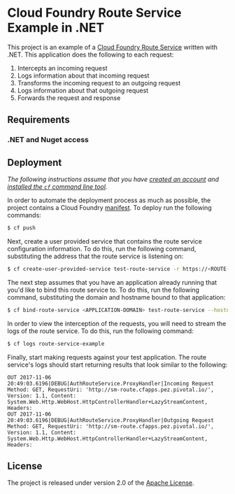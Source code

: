 

# Cloud Foundry Route Service Example in .NET

This project is an example of a [Cloud Foundry Route Service][r] written with .NET.  This application does the following to each request:

1. Intercepts an incoming request
2. Logs information about that incoming request
3. Transforms the incoming request to an outgoing request
4. Logs information about that outgoing request
5. Forwards the request and response

## Requirements
### .NET and Nuget access

## Deployment
_The following instructions assume that you have [created an account][c] and [installed the `cf` command line tool][i]._

In order to automate the deployment process as much as possible, the project contains a Cloud Foundry [manifest][y].  To deploy run the following commands:
```bash
$ cf push
```

Next, create a user provided service that contains the route service configuration information.  To do this, run the following command, substituting the address that the route service is listening on:
```bash
$ cf create-user-provided-service test-route-service -r https://<ROUTE-SERVICE-ADDRESS>
```

The next step assumes that you have an application already running that you'd like to bind this route service to.  To do this, run the following command, substituting the domain and hostname bound to that application:
```bash
$ cf bind-route-service <APPLICATION-DOMAIN> test-route-service --hostname <APPLICATION-HOST>
```

In order to view the interception of the requests, you will need to stream the logs of the route service.  To do this, run the following command:
```bash
$ cf logs route-service-example
```

Finally, start making requests against your test application.  The route service's logs should start returning results that look similar to the following:
```text
OUT 2017-11-06 20:49:03.6196|DEBUG|AuthRouteService.ProxyHandler|Incoming Request Method: GET, RequestUri: 'http://sm-route.cfapps.pez.pivotal.io/', Version: 1.1, Content: System.Web.Http.WebHost.HttpControllerHandler+LazyStreamContent, Headers:
OUT 2017-11-06 20:49:03.6196|DEBUG|AuthRouteService.ProxyHandler|Outgoing Request Method: GET, RequestUri: 'http://sm-route.cfapps.pez.pivotal.io/', Version: 1.1, Content: System.Web.Http.WebHost.HttpControllerHandler+LazyStreamContent, Headers:
```

## License
The project is released under version 2.0 of the [Apache License][a].


[a]: http://www.apache.org/licenses/LICENSE-2.0
[c]: https://console.run.pivotal.io/register
[i]: http://docs.run.pivotal.io/devguide/installcf/install-go-cli.html
[r]: http://docs.cloudfoundry.org/services/route-services.html
[y]: AuthRouteService/manifest.yml
[h]: https://blog.kloud.com.au/2013/11/24/do-it-yourself-web-api-proxy/
